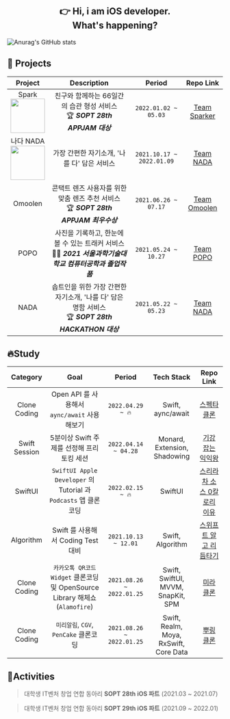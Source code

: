 <div align=center>
  
## 👉 Hi, i am iOS developer. <br> What's happening?

</div>

![Anurag's GitHub stats](https://github-readme-stats.vercel.app/api?username=hyun99999&theme=default&show_icons=true&custom_title=🦺🔥&locale=kr)

## 🦺 Projects

|Project|Description|Period|Repo Link|
|:---:|:---:|:---:|:---:|
|Spark <br> <a href="https://apps.apple.com/us/app/spark-스파크-친구와-습관-관리/id1605811861" target="_blank"><img src="https://user-images.githubusercontent.com/69136340/165884844-de14d6f9-5e3a-4796-b880-f79d88186b27.png" width ="80"/></a>|친구와 함께하는 66일간의 습관 형성 서비스 </br> 🏆 _**SOPT 28th APPJAM 대상**_|`2022.01.02 ~ 05.03`|[Team Sparker](https://github.com/TeamSparker/Spark-iOS)|
|나다 NADA </br> <a href="https://apps.apple.com/kr/app/%EB%82%98%EB%8B%A4-nada-%EB%82%98%EB%A5%BC-%EB%8B%A4-%EB%8B%B4%EC%9D%80-%EB%AA%85%ED%95%A8-%EC%84%9C%EB%B9%84%EC%8A%A4/id1600711887" target="_blank"><img src="https://user-images.githubusercontent.com/69136340/165884844-de14d6f9-5e3a-4796-b880-f79d88186b27.png" width ="80"/></a>|가장 간편한 자기소개, '나를 다' 담은 서비스|`2021.10.17 ~ 2022.01.09`|[Team NADA](https://github.com/TeamNADA/NADA-iOS-ForRelease)|
|Omoolen|콘택트 렌즈 사용자를 위한 맞춤 렌즈 추천 서비스 </br> 🏆 _**SOPT 28th APPJAM 최우수상**_|`2021.06.26 ~ 07.17`|[Team Omoolen](https://github.com/TeamOmoolen/TeamOmoolen-iOS)|
|POPO|사진을 기록하고, 한눈에 볼 수 있는 트래커 서비스 </br> 👨‍🎓 _**2021 서울과학기술대학교 컴퓨터공학과 졸업작품**_ |`2021.05.24 ~ 10.27`|[Team POPO](https://github.com/team-popo/POPO-iOS.git)|
|NADA|솝트인을 위한 가장 간편한 자기소개, '나를 다' 담은 명함 서비스 </br> 🏆 _**SOPT 28th HACKATHON 대상**_|`2021.05.22 ~ 05.23`|[Team NADA](https://github.com/TeamNADA/NADA-iOS)|

## 🔥Study

|Category|Goal|Period|Tech Stack|Repo Link|
|:---:|:---:|:---:|:---:|:---:|
|Clone Coding|Open API 를 사용해서 `aync/await` 사용해보기|`2022.04.29 ~ 🔥`|Swift, aync/await|[스펙타 클론](https://github.com/28th-SOPT-iOS-CloneCoding/SpectaClone-KimHyunGyu.git)|
|Swift Session|5분이상 Swift 주제를 선정해 프리토킹 세션|`2022.04.14 ~ 04.28`|Monard, Extension, Shadowing|[기강 잡는 익익왕](https://github.com/28th-SOPT-iOS-CloneCoding/weakselfWang/discussions)|
|SwiftUI|`SwiftUI Apple Developer` 의 Tutorial 과 `Podcasts` 앱 클론코딩|`2022.02.15 ~ 🔥`|SwiftUI|[스리라차 소스 0칼로리 이유](https://github.com/Secret-Of-SwiftUI/SOS-SwiftUI/discussions)|
|Algorithm|Swift 를 사용해서 Coding Test 대비|`2021.10.13 ~ 12.01`|Swift, Algorithm|[스위프트 알고 리듬타기](https://github.com/29th-SOPT-iOS-SwiftAlgo-Rhythmtagi/KimHyungyu.git)|
|Clone Coding|`카카오톡 QR코드 Widget` 클론코딩 및 OpenSource Library 해체쇼(`Alamofire`)|`2021.08.26 ~ 2022.01.25`|Swift, SwiftUI, MVVM, SnapKit, SPM|[미라 클론](https://github.com/28th-SOPT-iOS-CloneCoding/MiraClone-KimHyunGyu.git)|
|Clone Coding|`미리알림`, `CGV`, `PenCake` 클론코딩 |`2021.08.26 ~ 2022.01.25`|Swift, Realm, Moya, RxSwift, Core Data|[뿌링 클론](https://github.com/28th-SOPT-iOS-CloneCoding/KimHyunGyu.git)|

## 🫠Activities

> 대학생 IT벤처 창업 연합 동아리 **SOPT 28th iOS 파트** (2021.03 ~ 2021.07)

> 대학생 IT벤처 창업 연합 동아리 **SOPT 29th iOS 파트** (2021.09 ~ 2022.01)

